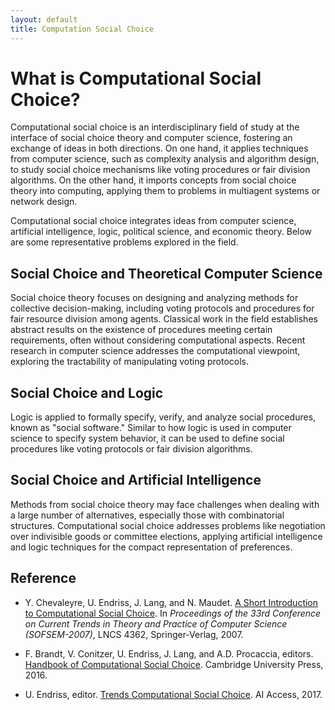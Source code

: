 ```yaml
---
layout: default
title: Computation Social Choice
---
```


# What is Computational Social Choice?

Computational social choice is an interdisciplinary field of study at the interface of social choice theory and computer science, fostering an exchange of ideas in both directions. On one hand, it applies techniques from computer science, such as complexity analysis and algorithm design, to study social choice mechanisms like voting procedures or fair division algorithms. On the other hand, it imports concepts from social choice theory into computing, applying them to problems in multiagent systems or network design.

Computational social choice integrates ideas from computer science, artificial intelligence, logic, political science, and economic theory. Below are some representative problems explored in the field.

## Social Choice and Theoretical Computer Science

Social choice theory focuses on designing and analyzing methods for collective decision-making, including voting protocols and procedures for fair resource division among agents. Classical work in the field establishes abstract results on the existence of procedures meeting certain requirements, often without considering computational aspects. Recent research in computer science addresses the computational viewpoint, exploring the tractability of manipulating voting protocols.

## Social Choice and Logic

Logic is applied to formally specify, verify, and analyze social procedures, known as "social software." Similar to how logic is used in computer science to specify system behavior, it can be used to define social procedures like voting protocols or fair division algorithms.

## Social Choice and Artificial Intelligence

Methods from social choice theory may face challenges when dealing with a large number of alternatives, especially those with combinatorial structures. Computational social choice addresses problems like negotiation over indivisible goods or committee elections, applying artificial intelligence and logic techniques for the compact representation of preferences.

## Reference

- Y. Chevaleyre, U. Endriss, J. Lang, and N. Maudet. [A Short Introduction to Computational Social Choice](http://staff.science.uva.nl/~ulle/pubs/files/ChevaleyreEtAlSOFSEM2007.pdf). In *Proceedings of the 33rd Conference on Current Trends in Theory and Practice of Computer Science (SOFSEM-2007)*, LNCS 4362, Springer-Verlag, 2007.

- F. Brandt, V. Conitzer, U. Endriss, J. Lang, and A.D. Procaccia, editors. [Handbook of Computational Social Choice](http://www.cambridge.org/download_file/951600). Cambridge University Press, 2016.

- U. Endriss, editor. [Trends Computational Social Choice](https://archive.illc.uva.nl/COST-IC1205/Book/). AI Access, 2017.
